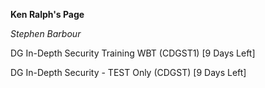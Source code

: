 **Ken Ralph's Page**


*Stephen Barbour*

DG In-Depth Security Training WBT (CDGST1) [9 Days Left]


DG In-Depth Security - TEST Only (CDGST) [9 Days Left]


